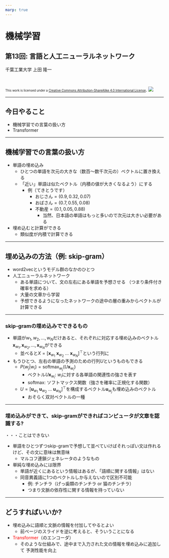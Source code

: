 ```yaml
---
marp: true
---
```


<!-- footer: "機械学習（と統計）第13回" -->

# 機械学習

## 第13回: 言語と人工ニューラルネットワーク

千葉工業大学 上田 隆一

<br />

<span style="font-size:70%">This work is licensed under a </span>[<span style="font-size:70%">Creative Commons Attribution-ShareAlike 4.0 International License</span>](https://creativecommons.org/licenses/by-sa/4.0/).
![](https://i.creativecommons.org/l/by-sa/4.0/88x31.png)

---

<!-- paginate: true -->

## 今日やること

- 機械学習での言葉の扱い方
- Transformer

---

## 機械学習での言葉の扱い方

- 単語の埋め込み
    - ひとつの単語を次元の大きな（数百〜数千次元の）ベクトルに置き換える
    - 「近い」単語は似たベクトル（内積の値が大きくなるよう）にする
        - 例（てきとうです）
            - おじさん$= (0.9, 0.32, 0.07)$
            - おばさん$= (0.7, 0.55, 0.08)$
            - 不動産$= (0.1, 0.05, 0.88)$
                - 当然、日本語の単語はもっと多いので次元は大きい必要がある
- 埋め込むと計算ができる
    - 類似度が内積で計算できる

---

## 埋め込みの方法（例: skip-gram）

- word2vecというモデル群のなかのひとつ
- 人工ニューラルネットワーク
    - ある単語について、文の左右にある単語を予想させる
    （つまり条件付き確率を求める）
    - 大量の文章から学習
    - 予想できるようになったネットワークの途中の層の重みからベクトルが計算できる

---

### skip-gramの埋め込みでできるもの

- 単語が$w_1, w_2, \dots, w_N$だけあると、それぞれに対応する埋め込みのベクトル
$\boldsymbol{x}_{w_1}, \boldsymbol{x}_{w_2}, \dots, \boldsymbol{x}_{w_N}$ができる
    - 並べると$X=[\boldsymbol{x}_{w_1}\ \boldsymbol{x}_{w_2}\ \dots\ \boldsymbol{x}_{w_N}]^\top$という行列に
- もうひとつ、左右の単語の予測のための行列$U$というものもできる
    - $P(w_j | w_i) = \text{softmax}_{w_j}(U \boldsymbol{x}_{w_i})$
        - ベクトル$U\boldsymbol{x}_{w_i}$: $w_i$に対する各単語の関連性の強さを表す
        - $\text{softmax}$: ソフトマックス関数（強さを確率に正規化する関数）
    - $U=[\boldsymbol{u}_{w_1}\ \boldsymbol{u}_{w_2}\ \dots\ \boldsymbol{u}_{w_N}]^\top$を構成するベクトル$\boldsymbol{u}_{w_j}$も埋め込みのベクトル
        - おそらく双対ベクトルの一種

---

### 埋め込みができて、skip-gramができればコンピュータが文章を認識する?

・・・ことはできない

- 単語をひとつずつskip-gramで予想して並べていけばそれっぽい文は作れるけど、その文に意味は無意味
    - マルコフ連鎖ジェネレータのようなもの
- 単純な埋め込みには限界
    - 単語が近くにあるという情報はあるが、「語順に関する情報」はない
    - 同音異義語に1つのベクトルしか与えないので区別不可能
        - 例: チンチラ（げっ歯類のチンチラ or 猫のチンチラ）
        - つまり文脈の依存性に関する情報を持っていない


---

## どうすればいいか?

- 埋め込みに語順と文脈の情報を付加してやるとよい
    - 前ページのスライドを逆に考えると、そういうことになる
- <span style="color:red">Transformer</span>（のエンコーダ）
    - そのような仕組みで、途中まで入力された文の情報を埋め込みに追加して
    予測性能を向上



